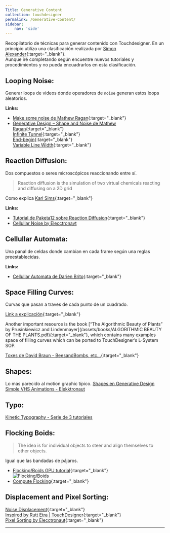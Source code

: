 ```yaml
---
Title: Generative Content
collection: touchdesigner
permalink: /Generative-Content/
sidebar:
    nav: 'side'
---
```


Recopilatorio de técnicas para generar contenido con Touchdesigner.
En un principio utilizo una clasificación realizada por [Simon Alexander](https://www.simonaa.media/tutorials/daily-practice){:target="_blank"}.  
Aunque iré completando según encuentre nuevos tutoriales y procedimientos y no pueda encuadrarlos en esta clasificación.

## Looping Noise:
Generar loops de videos donde operadores de `noise` generan estos loops aleatorios.  

**Links:**
- [Make some noise de Mathew Ragan](https://matthewragan.com/make-some-noise-sf-2017-touchdesigner/){:target="_blank"}    
- [Generative Design – Shape and Noise de Mathew Ragan](https://matthewragan.com/2015/03/29/thp-494-598-generative-design-shape-and-noise-touchdesigner/){:target="_blank"}  
[Infinite Tunnel](https://www.simonaa.media/tutorials/looping-noise-part-2-infinite-tunnel-zoom){:target="_blank"}  
[End-begin](https://www.simonaa.media/tutorials/looping-noise-part-1){:target="_blank"}  
[Variable Line Width](https://www.simonaa.media/tutorials/line-width){:target="_blank"}  


## Reaction Diffusion: 
Dos compuestos o seres microscópicos reaccionando entre sí.  

> Reaction diffusion is the simulation of two virtual chemicals reacting and diffusing on a 2D grid

Como explica [Karl Sims][Karl Sims]{:target="_blank"}

**Links:**
- [Tutorial de Paketa12 sobre Reaction Diffusion][Paketa12]{:target="_blank"}  
- [Cellullar Noise by Elecctronayt][Elekktronaut - Cellullar Noise]


## Cellullar Automata: 
Una panal de celdas donde cambian en cada frame según una reglas preestablecidas.  

**Links:**    
- [Cellullar Automata de Darien Brito][Darien Brito]{:target="_blank"}   

## Space Filling Curves: 
Curvas que pasan a traves de cada punto de un cuadrado.  

[Link a explicación][3Blue1Brown]{:target="_blank"}

Another important resource is the book [“The Algorithmic Beauty of Plants” by Prusinkiewicz and Lindenmayer](/assets/books/ALGORITHMIC BEAUTY OF THE PLANTS.pdf){:target="_blank"}, which contains many examples space of filling curves which can be ported to TouchDesigner’s L-System SOP.

[Toxes de David Braun - BeesandBombs, etc...][David Braun]{:target="_blank"}

## Shapes:
Lo más parecido al motion graphic típico. 
[Shapes en Generative Design][Generative Design]
[Simple VHS Animations - Elekktronaut](https://derivative.ca/community-post/tutorial/simple-vhs-animations/62763)

## Typo:

[Kinetic Typography - Serie de 3 tutoriales][KineticTypo]

## Flocking Boids:
> The idea is for individual objects to steer and align themselves to other objects. 

Igual que las bandadas de pájaros.
- [Flocking/Boids GPU tutorial][matthewwatcher]{:target="_blank"}  
![Flocking/Boids](https://forum.derivative.ca/uploads/default/original/2X/4/4e93cdf0a8157add954f9b903003f70d4eb06f2a.jpeg)
- [Compute Flocking][hardworkparty]{:target="_blank"}  

## Displacement and Pixel Sorting:

[Noise Displacement](https://www.simonaa.media/tutorials/noisedisplacement){:target="_blank"}    
[Inspired by Rutt Etra | TouchDesigner](https://matthewragan.com/2014/04/27/inspired-by-rutt-etra-touchdesigner/){:target="_blank"}  
[Pixel Sorting by Elecctronaut](https://derivative.ca/community-post/tutorial/pixel-sorting){:target="_blank"}

----------------------------------------------
[KineticTypo]: https://www.youtube.com/watch?v=zrA9gaCymjM&feature=youtu.be
[Paketa12]: https://www.facebook.com/watch/?v=1408728442564632
[Karl Sims]: http://www.karlsims.com/rd.html 
[Darien Brito]: https://derivative.ca/community-post/tutorial/cellular-automata-tutorial-series/62778Explicación
[3Blue1Brown]: https://www.youtube.com/watch?v=RU0wScIj36o
[David Braun]: https://github.com/DBraun/TouchDesigner_Shared
[matthewwatcher]: https://forum.derivative.ca/t/flocking-boids-gpu/8037
[hardworkparty]: https://forum.derivative.ca/t/compute-flocking/10408
[Generative Design]: https://docs.derivative.ca/Generative_Design  
[Elekktronaut - Cellullar Noise]: https://derivative.ca/community-post/tutorial/cellular-noise-instancing
